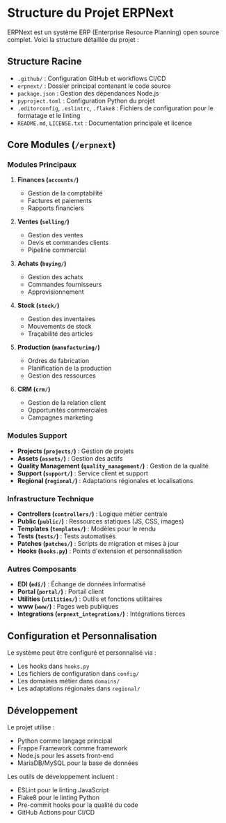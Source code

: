 # Structure du Projet ERPNext

ERPNext est un système ERP (Enterprise Resource Planning) open source complet. Voici la structure détaillée du projet :

## Structure Racine

- `.github/` : Configuration GitHub et workflows CI/CD
- `erpnext/` : Dossier principal contenant le code source
- `package.json` : Gestion des dépendances Node.js
- `pyproject.toml` : Configuration Python du projet
- `.editorconfig`, `.eslintrc`, `.flake8` : Fichiers de configuration pour le formatage et le linting
- `README.md`, `LICENSE.txt` : Documentation principale et licence

## Core Modules (`/erpnext`)

### Modules Principaux

1. **Finances (`accounts/`)**
   - Gestion de la comptabilité
   - Factures et paiements
   - Rapports financiers

2. **Ventes (`selling/`)**
   - Gestion des ventes
   - Devis et commandes clients
   - Pipeline commercial

3. **Achats (`buying/`)**
   - Gestion des achats
   - Commandes fournisseurs
   - Approvisionnement

4. **Stock (`stock/`)**
   - Gestion des inventaires
   - Mouvements de stock
   - Traçabilité des articles

5. **Production (`manufacturing/`)**
   - Ordres de fabrication
   - Planification de la production
   - Gestion des ressources

6. **CRM (`crm/`)**
   - Gestion de la relation client
   - Opportunités commerciales
   - Campagnes marketing

### Modules Support

- **Projects (`projects/`)** : Gestion de projets
- **Assets (`assets/`)** : Gestion des actifs
- **Quality Management (`quality_management/`)** : Gestion de la qualité
- **Support (`support/`)** : Service client et support
- **Regional (`regional/`)** : Adaptations régionales et localisations

### Infrastructure Technique

- **Controllers (`controllers/`)** : Logique métier centrale
- **Public (`public/`)** : Ressources statiques (JS, CSS, images)
- **Templates (`templates/`)** : Modèles pour le rendu
- **Tests (`tests/`)** : Tests automatisés
- **Patches (`patches/`)** : Scripts de migration et mises à jour
- **Hooks (`hooks.py`)** : Points d'extension et personnalisation

### Autres Composants

- **EDI (`edi/`)** : Échange de données informatisé
- **Portal (`portal/`)** : Portail client
- **Utilities (`utilities/`)** : Outils et fonctions utilitaires
- **www (`www/`)** : Pages web publiques
- **Integrations (`erpnext_integrations/`)** : Intégrations tierces

## Configuration et Personnalisation

Le système peut être configuré et personnalisé via :
- Les hooks dans `hooks.py`
- Les fichiers de configuration dans `config/`
- Les domaines métier dans `domains/`
- Les adaptations régionales dans `regional/`

## Développement

Le projet utilise :
- Python comme langage principal
- Frappe Framework comme framework
- Node.js pour les assets front-end
- MariaDB/MySQL pour la base de données

Les outils de développement incluent :
- ESLint pour le linting JavaScript
- Flake8 pour le linting Python
- Pre-commit hooks pour la qualité du code
- GitHub Actions pour CI/CD
